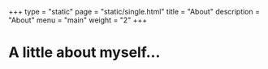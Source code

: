 +++
type = "static"
page = "static/single.html"
title = "About"
description = "About"
menu = "main"
weight = "2"
+++

<div class="content">
	<h1>A little about myself...</h1>
</div>
